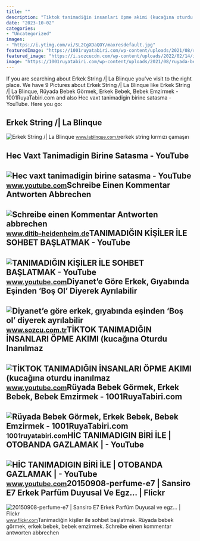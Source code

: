 ```yaml
---
title: ""
description: "Ti̇ktok tanimadiğin i̇nsanlari öpme akimi (kucağına oturdu inanılmaz"
date: "2023-10-02"
categories:
- "Uncategorized"
images:
- "https://i.ytimg.com/vi/SL2CgXDaQOY/maxresdefault.jpg"
featuredImage: "https://1001ruyatabiri.com/wp-content/uploads/2021/08/ruyada-bebek-gormek-ruyada-kayisi-gormek-ruyada-erkek-bebek-kiz-bebek-gormek-ne-demek-diyanet-islami.jpg"
featured_image: "https://i.sozcucdn.com/wp-content/uploads/2022/02/14/iecrop/diyanet_16_9_1644807600.jpg?w=776&amp;h=436&amp;mode=crop"
image: "https://1001ruyatabiri.com/wp-content/uploads/2021/08/ruyada-bebek-gormek-ruyada-kayisi-gormek-ruyada-erkek-bebek-kiz-bebek-gormek-ne-demek-diyanet-islami.jpg"
---
```


If you are searching about Erkek String /| La Blinque you've visit to the right place. We have 9 Pictures about Erkek String /| La Blinque like Erkek String /| La Blinque, Rüyada Bebek Görmek, Erkek Bebek, Bebek Emzirmek - 1001RuyaTabiri.com and also Hec vaxt tanimadigin birine satasma - YouTube. Here you go:

Erkek String /| La Blinque
--------------------------

 ![Erkek String /| La Blinque](https://st1.myideasoft.com/shop/ce/72/myassets/products/382/erkek-string-74.jpg?revision=1545137616) <small>www.lablinque.com.tr</small>erkek string kırmızı çamaşırı

Hec Vaxt Tanimadigin Birine Satasma - YouTube
---------------------------------------------

 ![Hec vaxt tanimadigin birine satasma - YouTube](https://i.ytimg.com/vi/SL2CgXDaQOY/maxresdefault.jpg) <small>www.youtube.com</small>Schreibe Einen Kommentar Antworten Abbrechen
--------------------------------------------

 ![Schreibe einen Kommentar Antworten abbrechen](https://www.ditib-heidenheim.de/wp-content/uploads/2020/05/namaz-kilan-erkek-gormek-01523.jpg) <small>www.ditib-heidenheim.de</small>TANIMADIĞIN KİŞİLER İLE SOHBET BAŞLATMAK - YouTube
--------------------------------------------------

 ![TANIMADIĞIN KİŞİLER İLE SOHBET BAŞLATMAK - YouTube](https://i.ytimg.com/vi/J2NrlRr_dlc/maxresdefault.jpg) <small>www.youtube.com</small>Diyanet’e Göre Erkek, Gıyabında Eşinden ‘Boş Ol’ Diyerek Ayrılabilir
--------------------------------------------------------------------

 ![Diyanet’e göre erkek, gıyabında eşinden ‘Boş ol’ diyerek ayrılabilir](https://i.sozcucdn.com/wp-content/uploads/2022/02/14/iecrop/diyanet_16_9_1644807600.jpg?w=776&h=436&mode=crop) <small>www.sozcu.com.tr</small>TİKTOK TANIMADIĞIN İNSANLARI ÖPME AKIMI (kucağına Oturdu Inanılmaz
------------------------------------------------------------------

 ![TİKTOK TANIMADIĞIN İNSANLARI ÖPME AKIMI (kucağına oturdu inanılmaz](https://i.ytimg.com/vi/Y_A9ABF9R4k/maxresdefault.jpg) <small>www.youtube.com</small>Rüyada Bebek Görmek, Erkek Bebek, Bebek Emzirmek - 1001RuyaTabiri.com
---------------------------------------------------------------------

 ![Rüyada Bebek Görmek, Erkek Bebek, Bebek Emzirmek - 1001RuyaTabiri.com](https://1001ruyatabiri.com/wp-content/uploads/2021/08/ruyada-bebek-gormek-ruyada-kayisi-gormek-ruyada-erkek-bebek-kiz-bebek-gormek-ne-demek-diyanet-islami.jpg) <small>1001ruyatabiri.com</small>HİC TANIMADIGIN BİRİ İLE | OTOBANDA GAZLAMAK | - YouTube
--------------------------------------------------------

 ![HİC TANIMADIGIN BİRİ İLE | OTOBANDA GAZLAMAK | - YouTube](https://i.ytimg.com/vi/Cr2lr-GAZLM/maxresdefault.jpg) <small>www.youtube.com</small>20150908-perfume-e7 | Sansiro E7 Erkek Parfüm Duyusal Ve Egz… | Flickr
----------------------------------------------------------------------

 ![20150908-perfume-e7 | Sansiro E7 Erkek Parfüm Duyusal ve egz… | Flickr](https://live.staticflickr.com/631/21079964168_f2a984c8b2_z.jpg) <small>www.flickr.com</small>Tanimadiğin ki̇şi̇ler i̇le sohbet başlatmak. Rüyada bebek görmek, erkek bebek, bebek emzirmek. Schreibe einen kommentar antworten abbrechen

